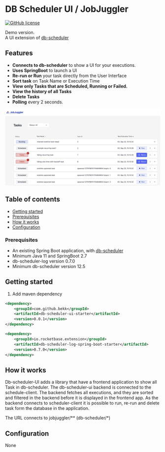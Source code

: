 # DB Scheduler UI / JobJuggler
[![GitHub license](https://img.shields.io/badge/license-MIT-blue.svg)](https://github.com/facebook/react/blob/main/LICENSE) 


Demo version.\
A UI extension of [db-scheduler](https://github.com/kagkarlsson/db-scheduler)


## Features

* **Connects to db-scheduler** to show a UI for your executions.
* **Uses SpringBoot** to launch a UI
* **Re-run or Run** your task directly from the User Interface
* **Sort task** on Task Name or Execution Time
* **View only Tasks that are Scheduled, Running or Failed.**
* **View the history of all Tasks**
* **Delete Tasks** 
* **Polling** every 2 seconds.

<img alt="Screenshot" src="Screenshot.png" width=700/>

## Table of contents

* [Getting started](#getting-started)
* [Prerequisites](#prerequisites)
* [How it works](#how-it-works)
* [Configuration](#configuration)

### Prerequisites

* An existing Spring Boot application, with [db-scheduler](https://github.com/kagkarlsson/db-scheduler)
* Minimum Java 11 and SpringBoot 2.7
* db-scheduler-log version 0.7.0
* Minimum db-scheduler version 12.5

## Getting started

1. Add maven dependency
```xml
<dependency>
    <groupId>com.github.bekk</groupId>
    <artifactId>db-scheduler-ui-starter</artifactId>
    <version>0.0.1</version>
</dependency>
```
```xml
<dependency>
    <groupId>io.rocketbase.extension</groupId>
    <artifactId>db-scheduler-log-spring-boot-starter</artifactId>
    <version>0.7.0</version>
</dependency>
```


## How it works

Db-scheduler-UI adds a library that have a frontend application to show all Task in db-scheduler. 
The db-scheduler-ui backend is connected to the schedule-client. The backend fetches all executions, and 
they are sorted and filtered in the backend before it is displayed in the frontend app. 
As the backend connects to scheduler-client it is possible to run, re-run and delete task form the database in the application.

The URL connects to jobjuggler/** (db-scheduler/*)


## Configuration
None
